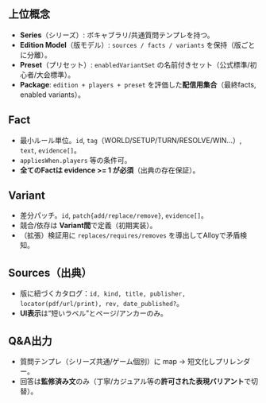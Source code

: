 ## 上位概念
- **Series**（シリーズ）: ボキャブラリ/共通質問テンプレを持つ。
- **Edition Model**（版モデル）: `sources / facts / variants` を保持（版ごとに分離）。
- **Preset**（プリセット）: `enabledVariantSet` の名前付きセット（公式標準/初心者/大会標準）。
- **Package**: `edition + players + preset` を評価した**配信用集合**（最終facts, enabled variants）。

## Fact
- 最小ルール単位。`id`, `tag`（WORLD/SETUP/TURN/RESOLVE/WIN…）, `text`, `evidence[]`。
- `appliesWhen.players` 等の条件可。
- **全てのFactは evidence >= 1 が必須**（出典の存在保証）。

## Variant
- 差分パッチ。`id`, `patch{add/replace/remove}`, `evidence[]`。
- 競合/依存は **Variant間**で定義（初期実装）。  
- （拡張）検証用に `replaces/requires/removes` を導出してAlloyで矛盾検知。

## Sources（出典）
- 版に紐づくカタログ：`id, kind, title, publisher, locator(pdf/url/print), rev, date_published?`。
- **UI表示**は“短いラベル”とページ/アンカーのみ。

## Q&A出力
- 質問テンプレ（シリーズ共通/ゲーム個別）に map → 短文化しプリレンダー。
- 回答は**監修済み文**のみ（丁寧/カジュアル等の**許可された表現バリアント**で切替）。

